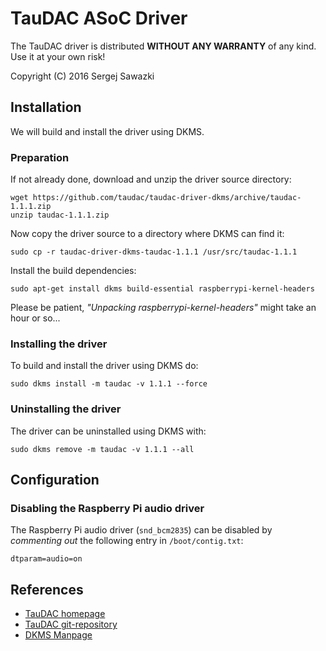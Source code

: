 TauDAC ASoC Driver
==================

The TauDAC driver is distributed **WITHOUT ANY WARRANTY** of any kind.
Use it at your own risk!

Copyright (C) 2016 Sergej Sawazki

Installation
------------

We will build and install the driver using DKMS.

### Preparation

If not already done, download and unzip the driver source directory:

    wget https://github.com/taudac/taudac-driver-dkms/archive/taudac-1.1.1.zip
    unzip taudac-1.1.1.zip

Now copy the driver source to a directory where DKMS can find it:

    sudo cp -r taudac-driver-dkms-taudac-1.1.1 /usr/src/taudac-1.1.1

Install the build dependencies:

    sudo apt-get install dkms build-essential raspberrypi-kernel-headers

Please be patient, _"Unpacking raspberrypi-kernel-headers"_ might take an
hour or so...

### Installing the driver

To build and install the driver using DKMS do:

    sudo dkms install -m taudac -v 1.1.1 --force

### Uninstalling the driver

The driver can be uninstalled using DKMS with:

    sudo dkms remove -m taudac -v 1.1.1 --all

Configuration
-------------

### Disabling the Raspberry Pi audio driver

The Raspberry Pi audio driver (`snd_bcm2835`) can be disabled by _commenting
out_ the following entry in `/boot/contig.txt`:

    dtparam=audio=on

References
----------

- [TauDAC homepage](http://www.taudac.com)
- [TauDAC git-repository](https://github.com/taudac/taudac-driver-dkms)
- [DKMS Manpage](http://linux.dell.com/dkms/manpage.html)

